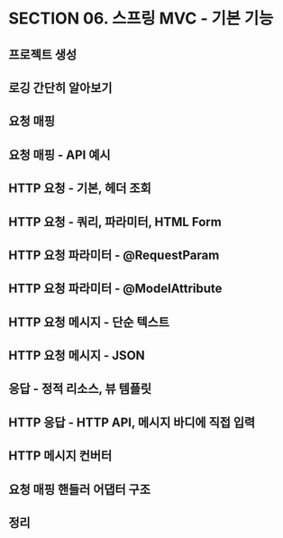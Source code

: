 # SECTION 06. 스프링 MVC - 기본 기능


## 프로젝트 생성



## 로깅 간단히 알아보기



## 요청 매핑



## 요청 매핑 - API 예시



## HTTP 요청 - 기본, 헤더 조회



## HTTP 요청 - 쿼리, 파라미터, HTML Form



## HTTP 요청 파라미터 - @RequestParam



## HTTP 요청 파라미터 - @ModelAttribute



## HTTP 요청 메시지 - 단순 텍스트



## HTTP 요청 메시지 - JSON



## 응답 - 정적 리소스, 뷰 템플릿



## HTTP 응답 - HTTP API, 메시지 바디에 직접 입력



## HTTP 메시지 컨버터



## 요청 매핑 핸들러 어댑터 구조



## 정리




